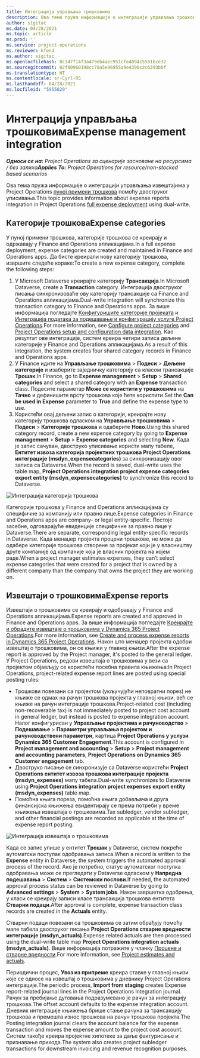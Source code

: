 ```yaml
---
title: Интеграција управљања трошковима
description: Ова тема пружа информације о интеграцији управљања трошковима у Project Operations помоћу двоструког уписивања.
author: sigitac
ms.date: 04/28/2021
ms.topic: article
ms.prod: ''
ms.service: project-operations
ms.reviewer: kfend
ms.author: sigitac
ms.openlocfilehash: 8c347f14f3a479eb4aec951cfe4094c5581bce32
ms.sourcegitcommit: 02f00960198cc78a5e96955a9e4390c2c6393bbf
ms.translationtype: HT
ms.contentlocale: sr-Cyrl-RS
ms.lasthandoff: 04/28/2021
ms.locfileid: "5955829"
---
```

# <a name="expense-management-integration"></a><span data-ttu-id="c213a-103">Интеграција управљања трошковима</span><span class="sxs-lookup"><span data-stu-id="c213a-103">Expense management integration</span></span>

<span data-ttu-id="c213a-104">_**Односи се на:** Project Operations за сценарије засноване на ресурсима / без залиха_</span><span class="sxs-lookup"><span data-stu-id="c213a-104">_**Applies To:** Project Operations for resource/non-stocked based scenarios_</span></span>

<span data-ttu-id="c213a-105">Ова тема пружа информације о интеграцији управљања извештајима у Project Operations [пуној примени трошкова](../expense/expense-overview.md) помоћу двоструког уписивања.</span><span class="sxs-lookup"><span data-stu-id="c213a-105">This topic provides information about expense reports integration in Project Operations [full expense deployment](../expense/expense-overview.md) using dual-write.</span></span>

## <a name="expense-categories"></a><span data-ttu-id="c213a-106">Категорије трошкова</span><span class="sxs-lookup"><span data-stu-id="c213a-106">Expense categories</span></span>

<span data-ttu-id="c213a-107">У пуној примени трошкова, категорије трошкова се креирају и одржавају у Finance and Operations апликацијама.</span><span class="sxs-lookup"><span data-stu-id="c213a-107">In a full expense deployment, expense categories are created and maintained in Finance and Operations apps.</span></span> <span data-ttu-id="c213a-108">Да бисте креирали нову категорију трошкова, извршите следеће кораке:</span><span class="sxs-lookup"><span data-stu-id="c213a-108">To create a new expense category, complete the following steps:</span></span>

1. <span data-ttu-id="c213a-109">У Microsoft Dataverse креирајте категорију **Трансакција**.</span><span class="sxs-lookup"><span data-stu-id="c213a-109">In Microsoft Dataverse, create a **Transaction** category.</span></span> <span data-ttu-id="c213a-110">Интеграција двоструког писања синхронизоваће ову категорију трансакције са Finance and Operations апликацијама.</span><span class="sxs-lookup"><span data-stu-id="c213a-110">Dual-write integration will synchronize this transaction category to Finance and Operations apps.</span></span> <span data-ttu-id="c213a-111">За више информација погледајте [Конфигуришите категорије пројеката](/dynamics365/project-operations/project-accounting/configure-project-categories) и [Интеграција података за подешавање и конфигурацију услуге Project Operations](resource-dual-write-setup-integration.md).</span><span class="sxs-lookup"><span data-stu-id="c213a-111">For more information, see [Configure project categories](/dynamics365/project-operations/project-accounting/configure-project-categories) and [Project Operations setup and configuration data integration](resource-dual-write-setup-integration.md).</span></span> <span data-ttu-id="c213a-112">Као резултат ове интеграције, систем креира четири записа дељене категорије у Finance and Operations апликацијама.</span><span class="sxs-lookup"><span data-stu-id="c213a-112">As a result of this integration, the system creates four shared category records in Finance and Operations apps.</span></span>
2. <span data-ttu-id="c213a-113">У Finance идите на **Управљање трошковима** > **Подеси** > **Дељене категорије** и изаберите заједничку категорију са класом трансакције **Трошак**.</span><span class="sxs-lookup"><span data-stu-id="c213a-113">In Finance, go to **Expense management** > **Setup** > **Shared categories** and select a shared category with an **Expense** transaction class.</span></span> <span data-ttu-id="c213a-114">Подесите параметар **Може се користити у трошковима** на **Тачно** и дефинишите врсту трошкова које ћете користити.</span><span class="sxs-lookup"><span data-stu-id="c213a-114">Set the **Can be used in Expense** parameter to **True** and define the expense type to use.</span></span>
3. <span data-ttu-id="c213a-115">Користећи овај дељени запис о категорији, креирајте нову категорију трошкова одласком на **Управљање трошковима** > **Подеси** > **Категорије трошкова** и одаберите **Ново**.</span><span class="sxs-lookup"><span data-stu-id="c213a-115">Using this shared category record, create a new expense category by going to **Expense management** > **Setup** > **Expense categories** and selecting **New**.</span></span> <span data-ttu-id="c213a-116">Када је запис сачуван, двоструко уписивање користи мапу табеле, **Ентитет извоза категорија пројектних трошкова Project Operations интеграције (msdyn\_expensecategories)** за синхронизацију овог записа са Dataverse.</span><span class="sxs-lookup"><span data-stu-id="c213a-116">When the record is saved, dual-write uses the table map, **Project Operations integration project expense categories export entity (msdyn\_expensecategories)** to synchronize this record to Dataverse.</span></span>

  ![Интеграција категорија трошкова](./media/DW6ExpenseCategories.png)

<span data-ttu-id="c213a-118">Категорије трошкова у Finance and Operations апликацијама су специфичне за компанију или правно лице.</span><span class="sxs-lookup"><span data-stu-id="c213a-118">Expense categories in Finance and Operations apps are company- or legal entity-specific.</span></span> <span data-ttu-id="c213a-119">Постоје засебне, одговарајуће евиденције специфичне за правно лице у Dataverse.</span><span class="sxs-lookup"><span data-stu-id="c213a-119">There are separate, corresponding legal entity-specific records in Dataverse.</span></span> <span data-ttu-id="c213a-120">Када менаџер пројекта процени трошкове, не може да одабере категорије трошкова створене за пројекат који је у власништву друге компаније од компаније која је власник пројекта на којем раде.</span><span class="sxs-lookup"><span data-stu-id="c213a-120">When a project manager estimates expenses, they can’t select expense categories that were created for a project that is owned by a different company than the company that owns the project they are working on.</span></span> 

## <a name="expense-reports"></a><span data-ttu-id="c213a-121">Извештаји о трошковима</span><span class="sxs-lookup"><span data-stu-id="c213a-121">Expense reports</span></span>

<span data-ttu-id="c213a-122">Извештаји о трошковима се креирају и одобравају у Finance and Operations апликацијама.</span><span class="sxs-lookup"><span data-stu-id="c213a-122">Expense reports are created and approved in Finance and Operations apps.</span></span> <span data-ttu-id="c213a-123">За више информација погледајте [Креирајте и обрадите извештаје о трошковима у Dynamics 365 Project Operations](/learn/modules/create-process-expense-reports/).</span><span class="sxs-lookup"><span data-stu-id="c213a-123">For more information, see [Create and process expense reports in Dynamics 365 Project Operations](/learn/modules/create-process-expense-reports/).</span></span> <span data-ttu-id="c213a-124">Након што менаџер пројекта одобри извештај о трошковима, он се књижи у главној књизи.</span><span class="sxs-lookup"><span data-stu-id="c213a-124">After the expense report is approved by the Project manager, it's posted to the general ledger.</span></span> <span data-ttu-id="c213a-125">У Project Operations, редови извештаја о трошковима у вези са пројектом објављују се користећи посебна правила књижења:</span><span class="sxs-lookup"><span data-stu-id="c213a-125">In Project Operations, project-related expense report lines are posted using special posting rules:</span></span>

  - <span data-ttu-id="c213a-126">Трошкови повезани са пројектом (укључујући неповратни порез) не књиже се одмах на рачун трошкова пројекта у главној књизи, већ се књиже на рачун интеграције трошкова.</span><span class="sxs-lookup"><span data-stu-id="c213a-126">Project-related cost (including non-recoverable tax) is not immediately posted to project cost account in general ledger, but instead is posted to expense integration account.</span></span> <span data-ttu-id="c213a-127">Налог конфигурисан у **Управљање пројектима и рачуноводство** > **Подешавање** > **Параметри управљања пројектом и рачуноводствени параметри**, картица **Project Operations у услузи Dynamics 365 Customer Engagement**.</span><span class="sxs-lookup"><span data-stu-id="c213a-127">This account is configured in **Project management and accounting** > **Setup** > **Project management and accounting parameters**, **Project Operations on Dynamics 365 Customer engagement** tab.</span></span>
  - <span data-ttu-id="c213a-128">Двоструко писање се синхронизује са Dataverse користећи **Project Operations ентитет извоза трошкова интеграције пројекта (msdyn\_expenses)** мапу табела.</span><span class="sxs-lookup"><span data-stu-id="c213a-128">Dual-write synchronizes to Dataverse using **Project Operations integration project expenses export entity (msdyn\_expenses)** table map.</span></span>
  - <span data-ttu-id="c213a-129">Помоћна књига пореза, помоћна књига добављача и друга финансијска књижења евидентирају се према потреби у време књижења извештаја о трошковима.</span><span class="sxs-lookup"><span data-stu-id="c213a-129">Tax subledger, vendor subledger, and other financial postings are recorded as applicable at the time of expense report posting.</span></span>

  ![Интеграција извештаја о трошковима](./media/DW6ExpenseReports.png)

<span data-ttu-id="c213a-131">Када се запис упише у ентитет **Трошак** у Dataverse, систем покреће аутоматски поступак одобравања записа.</span><span class="sxs-lookup"><span data-stu-id="c213a-131">When a record is written to the **Expense** entity in Dataverse, the system triggers the automated approval process of the record.</span></span> <span data-ttu-id="c213a-132">Ако је потребно, статус аутоматског поступка одобравања може се прегледати у Dataverse одласком у **Напредна подешавања** > **Систем** > **Системски послови**.</span><span class="sxs-lookup"><span data-stu-id="c213a-132">If needed, the automated approval process status can be reviewed in Dataverse by going to **Advanced settings** > **System** > **System jobs**.</span></span> <span data-ttu-id="c213a-133">Након завршетка одобрења, у класи се креирају записи класе трансакција трошкова ентитета **Стварни подаци**.</span><span class="sxs-lookup"><span data-stu-id="c213a-133">After approval is complete, expense transaction class records are created in the **Actuals** entity.</span></span>

<span data-ttu-id="c213a-134">Стварни подаци повезани са трошковима се затим обрађују помоћу мапе табела двоструког писања **Project Operations стварне вредности интеграције (msdyn\_actuals)**.</span><span class="sxs-lookup"><span data-stu-id="c213a-134">Expense related actuals are then processed using the dual-write table map **Project Operations integration actuals (msdyn\_actuals)**.</span></span> <span data-ttu-id="c213a-135">Више информација потражите у чланку [Процене и стварне вредности](resource-dual-write-estimates-actuals.md).</span><span class="sxs-lookup"><span data-stu-id="c213a-135">For more information, see [Project estimates and actuals](resource-dual-write-estimates-actuals.md).</span></span>

<span data-ttu-id="c213a-136">Периодични процес, **Увоз из припреме** креира ставке у главној књизи које се односе на извештај о трошковима у дневнику Project Operations интеграције.</span><span class="sxs-lookup"><span data-stu-id="c213a-136">The periodic process, **Import from staging** creates Expense report-related journal lines in the Project Operations Integration journal.</span></span> <span data-ttu-id="c213a-137">Рачун за пребијање дуговања подразумевано је рачун за интеграцију трошкова.</span><span class="sxs-lookup"><span data-stu-id="c213a-137">The offset account defaults to the expense integration account.</span></span> <span data-ttu-id="c213a-138">Дневник интеграције књижења брише стање рачуна за трансакцију трошкова и премешта износ трошкова на рачун трошкова пројекта.</span><span class="sxs-lookup"><span data-stu-id="c213a-138">The Posting integration journal clears the account balance for the expense transaction and moves the expense amount to the project cost account.</span></span> <span data-ttu-id="c213a-139">Систем такође креира пројектне хипотеке за даље фактурисање и признавање прихода.</span><span class="sxs-lookup"><span data-stu-id="c213a-139">The system also creates project subledger transactions for downstream invoicing and revenue recognition purposes.</span></span>
